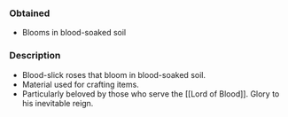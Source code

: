 ### Obtained
- Blooms in blood-soaked soil
### Description
- Blood-slick roses that bloom in blood-soaked soil.
- Material used for crafting items.
- Particularly beloved by those who serve the [[Lord of Blood]]. Glory to his inevitable reign.